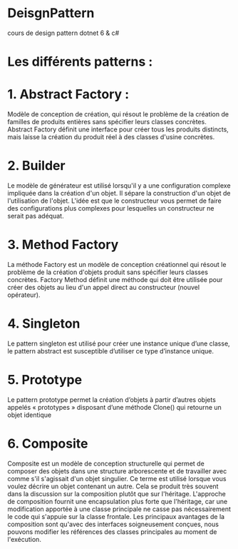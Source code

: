 # DeisgnPattern
cours de design pattern dotnet 6 &amp; c#
# Les différents patterns : 

# 1. Abstract Factory :
Modèle de conception de création, qui résout le problème de la création de familles de produits entières sans spécifier leurs classes concrètes. Abstract Factory définit une interface pour créer tous les produits distincts, mais laisse la création du produit réel à des classes d'usine concrètes.

# 2. Builder
Le modèle de générateur est utilisé lorsqu'il y a une configuration complexe impliquée dans la création d'un objet. Il sépare la construction d'un objet de l'utilisation de l'objet. L'idée est que le constructeur vous permet de faire des configurations plus complexes pour lesquelles un constructeur ne serait pas adéquat.

# 3. Method Factory
La méthode Factory est un modèle de conception créationnel qui résout le problème de la création d'objets produit sans spécifier leurs classes concrètes. Factory Method définit une méthode qui doit être utilisée pour créer des objets au lieu d'un appel direct au constructeur (nouvel opérateur).

# 4. Singleton 
Le pattern singleton est utilisé pour créer une instance unique d’une classe, le pattern abstract est susceptible d’utiliser ce type d’instance unique.

# 5. Prototype
Le pattern prototype permet la création d’objets à partir d’autres objets appelés « prototypes » disposant d’une méthode Clone() qui retourne un objet identique 

# 6. Composite
Composite est un modèle de conception structurelle qui permet de composer des objets dans une structure arborescente et de travailler avec comme s'il s'agissait d'un objet singulier. Ce terme est utilisé lorsque vous voulez décrire un objet contenant un autre. Cela se produit très souvent dans la discussion sur la composition plutôt que sur l'héritage. L'approche de composition fournit une encapsulation plus forte que l'héritage, car une modification apportée à une classe principale ne casse pas nécessairement le code qui s'appuie sur la classe frontale. Les principaux avantages de la composition sont qu'avec des interfaces soigneusement conçues, nous pouvons modifier les références des classes principales au moment de l'exécution.
